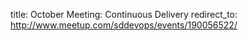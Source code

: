 title: October Meeting: Continuous Delivery
redirect_to: http://www.meetup.com/sddevops/events/190056522/